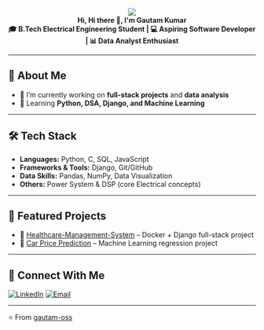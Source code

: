 <div align="center">
<img src="https://i.pinimg.com/originals/83/1e/00/831e006f229fb7c51763fdb35b08a40b.gif">
</div>
<div align="center">
  <strong>Hi, Hi there 👋, I'm Gautam Kumar</strong>
</div>
<div align="center">
  <strong>🎓 B.Tech Electrical Engineering Student | 💻 Aspiring Software Developer | 📊 Data Analyst Enthusiast</strong>
</div>  

---

## 🚀 About Me
- 🔭 I’m currently working on **full-stack projects** and **data analysis**
- 🌱 Learning **Python, DSA, Django, and Machine Learning**

---

## 🛠️ Tech Stack
- **Languages:** Python, C, SQL, JavaScript  
- **Frameworks & Tools:** Django, Git/GitHub  
- **Data Skills:** Pandas, NumPy, Data Visualization  
- **Others:** Power System & DSP (core Electrical concepts)  

---

## 📂 Featured Projects
- 🔹 [Healthcare-Management-System](https://github.com/gautam-oss/Healthcare-Management-System) – Docker + Django full-stack project
- 🔹 [Car Price Prediction](https://github.com/gautam-oss/Car-price-prediction) – Machine Learning regression project  

---

## 🤝 Connect With Me
[![LinkedIn](https://img.shields.io/badge/LinkedIn-blue?style=flat&logo=linkedin)](https://www.linkedin.com/in/gautam-kumar-4b6475255/)
[![Email](https://img.shields.io/badge/Email-red?style=flat&logo=gmail)](gautamkumarxpvt@gmail.com)  

---
⭐️ From [gautam-oss](https://github.com/gautam-oss)
